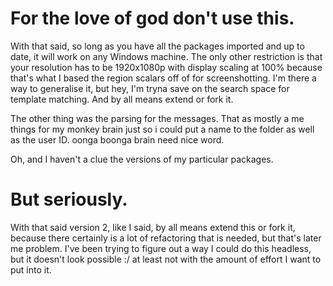 # For the love of god don't use this.
With that said, so long as you have all the packages imported and up to date, it will work on any Windows machine. The only other restriction is that your resolution has to be 1920x1080p with display scaling at 100% because that's what I based the region scalars off of for screenshotting. I'm there a way to generalise it, but hey, I'm tryna save on the search space for template matching. And by all means extend or fork it.

The other thing was the parsing for the messages. That as mostly a me things for my monkey brain just so i could put a name to the folder as well as the user ID. oonga boonga brain need nice word.

Oh, and I haven't a clue the versions of my particular packages.
# But seriously. 
With that said version 2, like I said, by all means extend this or fork it, because there certainly is a lot of refactoring that is needed, but that's later me problem. I've been trying to figure out a way I could do this headless, but it doesn't look possible :/ at least not with the amount of effort I want to put into it. 